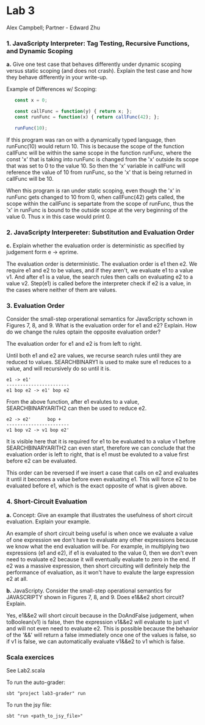 # Lab 3

Alex Campbell; Partner - Edward Zhu

### 1. JavaScripty Interpreter: Tag Testing, Recursive Functions, and Dynamic Scoping
**a.**  Give one test case that behaves differently under dynamic scoping versus static scoping (and does not crash). Explain the test case and how they behave differently in your write-up.

Example of Differences w/ Scoping: 
 ``` javascript
	const x = 0;

	const callFunc = function(y) { return x; };
	const runFunc = function(x) { return callFunc(42); };

	runFunc(10);
 ```

If this program was ran on with a dynamically typed language, then runFunc(10) would return 10. This is because the scope of the function callFunc will be within the same scope in the function runFunc, where the const 'x' that is taking into runFunc is changed from the 'x' outside its scope that was set to 0 to the value 10. So then the 'x' variable in callFunc will reference the value of 10 from runFunc, so the 'x' that is being returned in callFunc will be 10.

When this program is ran under static scoping, even though the 'x' in runFunc gets changed to 10 from 0, when callFunc(42) gets called, the scope within the callFunc is separtate from the scope of runFunc, thus the 'x' in runFunc is bound to the outside scope at the very beginning of the value 0. Thus x in this case would print 0.



### 2. JavaScripty Interpereter: Substitution and Evaluation Order
**c.** Explain whether the evaluation order is deterministic as specified by judgement form e -> eprime.

The evaluation order is deterministic. The evaluation order is e1 then e2. We require e1 and e2 to be values, and if they aren't, we evaluate e1 to a value v1. And after e1 is a value, the search rules then calls on evaluating e2 to a value v2. Step(e1) is called before the interpreter check if e2 is a value, in the cases where neither of them are values.


### 3. Evaluation Order
Consider the small-step orperational semantics for JavaScripty schown in Figures 7, 8, and 9. What is the evaluation order for e1 and e2? Explain. How do we change the rules optain the opposite evaluation order?

The evaluation order for e1 and e2 is from left to right.

Until both e1 and e2 are values, we recurse search rules until they are reduced to values. SEARCHBINARY1 is used to make sure e1 reduces to a value, and will recursively do so until it is.

 ```
 e1 -> e1'
 -----------------------
 e1 bop e2 -> e1' bop e2
 ``` 

From the above function, after e1 evalutes to a value, SEARCHBINARYARITH2 can then be used to reduce e2.

 ```
 e2 -> e2'      bop +
 -----------------------
 v1 bop v2 -> v1 bop e2'
 ``` 

It is visible here that it is required for e1 to be evaluated to a value v1 before SEARCHBINARYARITH2 can even start, therefore we can conclude that the evaluation order is left to right, that is e1 must be evaluted to a value first before e2 can be evaluated.

This order can be reversed if we insert a case that calls on e2 and evaluates it until it becomes a value before even evaluating e1. This will force e2 to be evaluated before e1, which is the exact opposite of what is given above.


### 4. Short-Circuit Evaluation
**a.** Concept: Give an example that illustrates the usefulness of short circuit evaluation. Explain your example.

An example of short circuit being useful is when once we evaluate a value of one expression we don't have to evaluate any other expressions because we know what the end evaluation will be. For example, in multiplying two expressions (e1 and e2), if e1 is evaluated to the value 0, then we don't even need to evaluate e2 because it will eventually evaluate to zero in the end. If e2 was a massive expression, then short circuiting will definitely help the performance of evaluation, as it won't have to evalute the large expression e2 at all. 


**b.** JavaScripty. Consider the small-step operational semantics for JAVASCRIPTY shown in Figures 7, 8, and 9. Does e1&&e2 short circuit? Explain.

Yes, e1&&e2 will short circuit because in the DoAndFalse judgement, when toBoolean(v1) is false, then the expression v1&&e2 will evaluate to just v1 and will not even need to evaluate e2. This is possible because the behavior of the '&&' will return a false immediately once one of the values is false, so if v1 is false, we can automatically evaluate v1&&e2 to v1 which is false.

### Scala exercices
See Lab2.scala

To run the auto-grader:

	sbt "project lab3-grader" run

To run the jsy file:

	sbt "run <path_to_jsy_file>"
